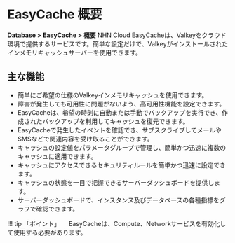 # EasyCache 概要
**Database > EasyCache > 概要**
NHN Cloud EasyCacheは、Valkeyをクラウド環境で提供するサービスです。簡単な設定だけで、Valkeyがインストールされたインメモリキャッシュサーバーを使用できます。

## 主な機能
- 簡単にご希望の仕様のValkeyインメモリキャッシュを使用できます。
- 障害が発生しても可用性に問題がないよう、高可用性機能を設定できます。
- EasyCacheは、希望の時刻に自動または手動でバックアップを実行でき、作成されたバックアップを利用してキャッシュを復元できます。
- EasyCacheで発生したイベントを確認でき、サブスクライブしてメールやSMSなどで関連内容を受け取ることができます。
- キャッシュの設定値をパラメータグループで管理し、簡単かつ迅速に複数のキャッシュに適用できます。
- キャッシュにアクセスできるセキュリティルールを簡単かつ迅速に設定できます。
- キャッシュの状態を一目で把握できるサーバーダッシュボードを提供します。
- サーバーダッシュボードで、インスタンス及びデータベースの各種指標をグラフで確認できます。

!!! tip 「ポイント」
    EasyCacheは、Compute、Networkサービスを有効化して使用する必要があります。